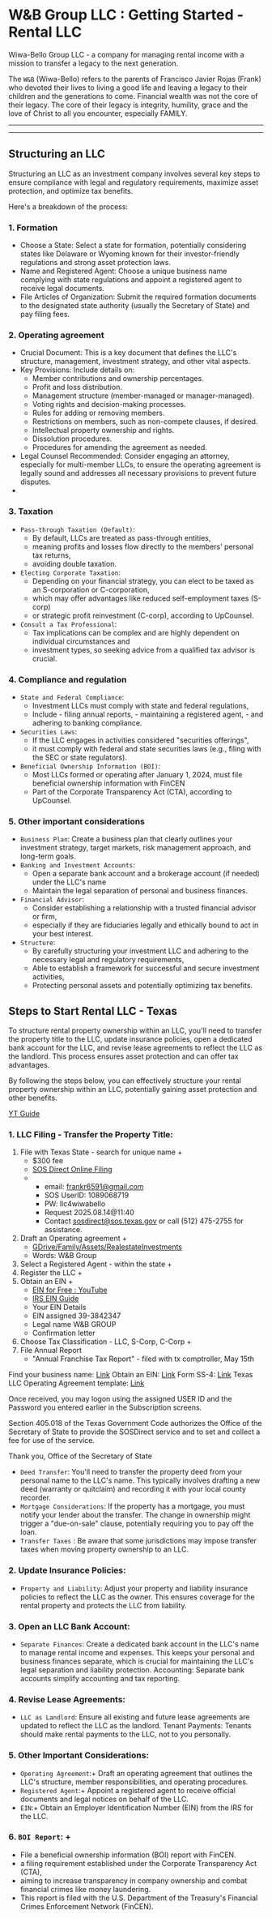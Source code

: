 # W&B Group LLC : Getting Started -  Rental LLC

Wiwa-Bello Group LLC - a company for managing rental income with a mission to transfer a legacy to the next generation. 

The `W&B` (Wiwa-Bello) refers to the parents of Francisco Javier Rojas (Frank) who devoted their lives to living a good life and leaving a legacy to their children and the generations to come.  Financial wealth was not the core of their legacy.  The core of their legacy is integrity, humility, grace and the love of Christ to all you encounter, especially FAMILY. 

--------
--------

## Structuring an LLC

Structuring an LLC as an investment company involves several key steps to ensure compliance with legal and regulatory requirements, maximize asset protection, and optimize tax benefits. 

Here's a breakdown of the process:

### 1. Formation

- Choose a State: Select a state for formation, potentially considering states like Delaware or Wyoming known for their investor-friendly regulations and strong asset protection laws.
- Name and Registered Agent: Choose a unique business name complying with state regulations and appoint a registered agent to receive legal documents.
- File Articles of Organization: Submit the required formation documents to the designated state authority (usually the Secretary of State) and pay filing fees.
  
### 2. Operating agreement

- Crucial Document: This is a key document that defines the LLC's structure, management, investment strategy, and other vital aspects.
- Key Provisions: Include details on:
    - Member contributions and ownership percentages.
    - Profit and loss distribution.
    - Management structure (member-managed or manager-managed).
    - Voting rights and decision-making processes.
    - Rules for adding or removing members.
    - Restrictions on members, such as non-compete clauses, if desired.
    - Intellectual property ownership and rights.
    - Dissolution procedures.
    - Procedures for amending the agreement as needed.
- Legal Counsel Recommended: Consider engaging an attorney, especially for multi-member LLCs, to ensure the operating agreement is legally sound and addresses all necessary provisions to prevent future disputes.
- 
### 3. Taxation

- `Pass-through Taxation (Default)`:
    - By default, LLCs are treated as pass-through entities,
    - meaning profits and losses flow directly to the members' personal tax returns,
    - avoiding double taxation.
- `Electing Corporate Taxation`:
    - Depending on your financial strategy, you can elect to be taxed as an S-corporation or C-corporation,
    - which may offer advantages like reduced self-employment taxes (S-corp)
    - or strategic profit reinvestment (C-corp), according to UpCounsel.
- `Consult a Tax Professional`:
    - Tax implications can be complex and are highly dependent on individual circumstances and
    - investment types, so seeking advice from a qualified tax advisor is crucial. 
    
### 4. Compliance and regulation

- `State and Federal Compliance`:
    - Investment LLCs must comply with state and federal regulations,
    - Include
          - filing annual reports,
          - maintaining a registered agent,
          - and adhering to banking compliance.
- `Securities Laws`:
    - If the LLC engages in activities considered "securities offerings",
    - it must comply with federal and state securities laws (e.g., filing with the SEC or state regulators).
- `Beneficial Ownership Information (BOI)`:
    - Most LLCs formed or operating after January 1, 2024, must file beneficial ownership information with FinCEN
    - Part of the Corporate Transparency Act (CTA), according to UpCounsel. 
    
### 5. Other important considerations

- `Business Plan`: Create a business plan that clearly outlines your investment strategy, target markets, risk management approach, and long-term goals.
- `Banking and Investment Accounts`:
    - Open a separate bank account and a brokerage account (if needed) under the LLC's name
    - Maintain the legal separation of personal and business finances.
- `Financial Advisor`:
    - Consider establishing a relationship with a trusted financial advisor or firm,
    - especially if they are fiduciaries legally and ethically bound to act in your best interest. 
- `Structure`:
    - By carefully structuring your investment LLC and adhering to the necessary legal and regulatory requirements,
    - Able to  establish a framework for successful and secure investment activities,
    - Protecting personal assets and potentially optimizing tax benefits. 

## Steps to Start Rental LLC - Texas

To structure rental property ownership within an LLC, you'll need to transfer the property title to the LLC, update insurance policies, open a dedicated bank account for the LLC, and revise lease agreements to reflect the LLC as the landlord. This process ensures asset protection and can offer tax advantages. 

By following the steps below, you can effectively structure your rental property ownership within an LLC, potentially gaining asset protection and other benefits. 

[YT Guide](https://www.youtube.com/watch?app=desktop&v=CsNVcpQUooM&t=174)

### 1. LLC Filing - Transfer the Property Title:

1. File with Texas State - search for unique name +
    - $300 fee
    - [SOS Direct Online Filing](https://www.sos.state.tx.us/corp/sosda/index.shtml)
    - 
        - email: frankr6591@gmail.com
        - SOS UserID: 1089068719
        - PW: llc4wiwabello
        - Request 2025.08.14@11:40
        - Contact sosdirect@sos.texas.gov or call (512) 475-2755 for assistance.
2. Draft an Operating agreement +
    - [GDrive/Family/Assets/RealestateInvestments](https://drive.google.com/drive/folders/1he1EE6oF24pRF7bKPr7j30Mr4SdfQkxz)
    - Words: W&B Group
6. Select a Registered Agent - within the state +
3. Register the LLC +
4. Obtain an EIN +
    - [EIN for Free : YouTube](https://www.youtube.com/watch?v=vH4o3MGBwPw)
    - [IRS EIN Guide](https://sa.www4.irs.gov/applyein/glossary#multiMemberLLC)
    - Your EIN Details
    - EIN assigned	39-3842347
    - Legal name	W&B GROUP
    - Confirmation letter
6. Choose Tax Classification - LLC, S-Corp, C-Corp +
7. File Annual Report
    -  "Annual Franchise Tax Report" - filed with tx comptroller, May 15th
  


Find your business name: [Link](https://www.youtube.com/redirect?event=video_description&redir_token=QUFFLUhqa2JCYzh2b2hTNDZId2pkdTNkZk5VdWFfSy1iQXxBQ3Jtc0tsaEhDSGpyMFBSVVJZZ0I4TFA5Znc0R1lXV0hwZ0lmbk5GNkN2TkNiX1ZZdE5vYlNnVmNobzAwY1VOVk9neHN5d2dBT05id1gtbWEtZG92cTZQU19GYTVVX05KQUlOZmREZnF1UG40cjh5Q1ZBVEJpbw&q=https%3A%2F%2Fdirect.sos.state.tx.us%2Facct%2Facct-login.asp&v=CsNVcpQUooM)
Obtain an EIN: [Link](https://www.youtube.com/redirect?event=video_description&redir_token=QUFFLUhqbkZnVjJkU19fM3gxQ1l5Qi1tODNPZ25PNG1id3xBQ3Jtc0trLWdiX3lhNUZTanRsaXBEc0M2NXNZWlU2QncxNElzcndtSjROR2pRWmE5NVRyOGtJYXdPSjlCOXBqNGZMM1dIaFRpUVc3MlUzWnBWb2o5WFM1NzJxRzZTa3JOcTFNczFXeEZjdUQ1cTRoT1ZEUjFsYw&q=https%3A%2F%2Fwww.irs.gov%2Fbusinesses%2Fsmall-businesses-self-employed%2Fget-an-employer-identification-number&v=CsNVcpQUooM)
Form SS-4: [Link](https://www.youtube.com/redirect?event=video_description&redir_token=QUFFLUhqa25xMHdsYXFQZDRjWjhQb2VuMUhFT2xUczdiUXxBQ3Jtc0tsSFRZalhScm5JM0YyMFhOT3MxZ2FOTUhUUFllRVZKNGdKZmZTUEt6MTN2SFJRNlVnYlJJbDhfaU5wV2xuZ3piOXAxVXZWQjNIRGtEQmgtY0lTbGtrdHhnY1cybGo4cWJJSlNuWDhoYmtyX3lrNjVROA&q=https%3A%2F%2Feforms.com%2Firs%2Fss-4%2F&v=CsNVcpQUooM)
Texas LLC Operating Agreement template: [Link](https://www.youtube.com/redirect?event=video_description&redir_token=QUFFLUhqbmhhWGJuNzRZekNud2VYcW5KM1ZGdEwzUE1iQXxBQ3Jtc0tubkRDRnphbFlFZUpSNkFTeENYZ2poN1AtTC1hSm5SRHk2LU8zZ3hTdFdJOHZaMFQ2WmNPMnZxTWRCOHFXWDF0MmdWOGhicXQ2Skt2azBCMVJfYlZzTkdNbzZTZzFmYWZPaWxQTmZNVS1VTEIzbGhBbw&q=https%3A%2F%2Feforms.com%2Foperating-agreements%2Ftx%2F&v=CsNVcpQUooM)


Once received, you may logon using the assigned USER ID and the Password you entered earlier in the Subscription screens.

Section 405.018 of the Texas Government Code authorizes the Office of the Secretary of State to provide the SOSDirect service and to set and collect a fee for use of the service.

Thank you,
Office of the Secretary of State

- `Deed Transfer`: You'll need to transfer the property deed from your personal name to the LLC's name. This typically involves drafting a new deed (warranty or quitclaim) and recording it with your local county recorder. 
- `Mortgage Considerations`: If the property has a mortgage, you must notify your lender about the transfer. The change in ownership might trigger a "due-on-sale" clause, potentially requiring you to pay off the loan. 
- `Transfer Taxes` : Be aware that some jurisdictions may impose transfer taxes when moving property ownership to an LLC. 

### 2. Update Insurance Policies:
- `Property and Liability`: Adjust your property and liability insurance policies to reflect the LLC as the owner. This ensures coverage for the rental property and protects the LLC from liability. 

### 3. Open an LLC Bank Account:
- `Separate Finances`: Create a dedicated bank account in the LLC's name to manage rental income and expenses. This keeps your personal and business finances separate, which is crucial for maintaining the LLC's legal separation and liability protection. 
Accounting: Separate bank accounts simplify accounting and tax reporting. 

### 4. Revise Lease Agreements:
- `LLC as Landlord`: Ensure all existing and future lease agreements are updated to reflect the LLC as the landlord.
Tenant Payments: Tenants should make rental payments to the LLC, not to you personally. 

### 5. Other Important Considerations:
- `Operating Agreement`:+ Draft an operating agreement that outlines the LLC's structure, member responsibilities, and operating procedures.
- `Registered Agent`:+ Appoint a registered agent to receive official documents and legal notices on behalf of the LLC.
- `EIN`:+ Obtain an Employer Identification Number (EIN) from the IRS for the LLC.

### 6. `BOI Report`: +
- File a beneficial ownership information (BOI) report with FinCEN.
- a filing requirement established under the Corporate Transparency Act (CTA),
- aiming to increase transparency in company ownership and combat financial crimes like money laundering.
- This report is filed with the U.S. Department of the Treasury's Financial Crimes Enforcement Network (FinCEN). 